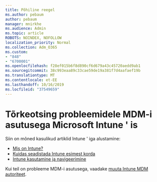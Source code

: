 ```yaml
---
title: Põhiline reegel
ms.author: pebaum
author: pebaum
manager: mnirkhe
ms.audience: Admin
ms.topic: article
ROBOTS: NOINDEX, NOFOLLOW
localization_priority: Normal
ms.collection: Adm_O365
ms.custom:
- "848"
- "6700001"
ms.openlocfilehash: f28ef015b6f8d890cf6d679a43c45720aedd9ab1
ms.sourcegitcommit: 38c993eaa89c33cae59de19a381f7d4aafaef19b
ms.translationtype: MT
ms.contentlocale: et-EE
ms.lasthandoff: 10/16/2019
ms.locfileid: "37549659"
---
```

# <a name="troubleshoot-issues-with-mdm-authority-in-microsoft-intune"></a>Tõrkeotsing probleemidele MDM-i asutusega Microsoft Intune ' is

Siin on mõned kasulikud artiklid Intune ' iga alustamine:

- [Mis on Intune?](https://docs.microsoft.com/intune/what-is-intune)
- [Kuidas seadistada Intune esimest korda](https://docs.microsoft.com/intune/setup-steps)
- [Intune kasutamine ja navigeerimine](https://docs.microsoft.com/intune/tutorial-walkthrough-intune-portal)

Kui teil on probleeme MDM-i asutusega, vaadake [muuta Intune MDM autoriteet](https://docs.microsoft.com/alchemyinsights/change-mdm-authority).